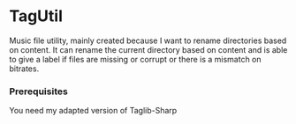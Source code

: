 # TagUtil
Music file utility, mainly created because I want to rename directories based on content. 
It can rename the current directory based on content and is able to give a label if files are missing or corrupt
or there is a mismatch on bitrates.

### Prerequisites
You need my adapted version of Taglib-Sharp
